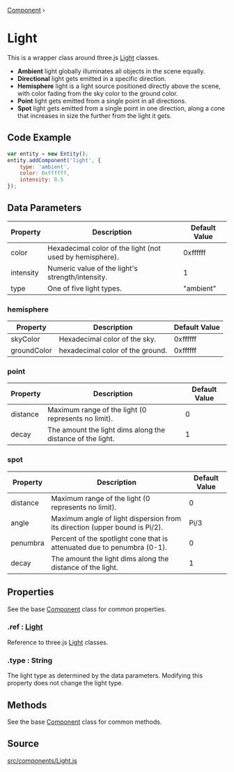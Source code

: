 [Component](api/core/Component) ›

# Light
This is a wrapper class around three.js [Light](https://threejs.org/docs/#api/en/lights/Light) classes.

- **Ambient** light globally illuminates all objects in the scene equally.
- **Directional** light gets emitted in a specific direction.
- **Hemisphere** light is a light source positioned directly above the scene, with color fading from the sky color to the ground color.
- **Point** light gets emitted from a single point in all directions.
- **Spot** light gets emitted from a single point in one direction, along a cone that increases in size the further from the light it gets.

## Code Example

```javascript
var entity = new Entity();
entity.addComponent('light', {
	type: 'ambient',
	color: 0xffffff,
	intensity: 0.5
});
```

## Data Parameters

| Property  | Description                                              | Default Value |
|-----------|----------------------------------------------------------|---------------|
| color     | Hexadecimal color of the light (not used by hemisphere). | 0xffffff      |
| intensity | Numeric value of the light's strength/intensity.         | 1             |
| type      | One of five light types.                                 | "ambient"     |

### hemisphere

| Property    | Description                      | Default Value |
|-------------|----------------------------------|---------------|
| skyColor    | Hexadecimal color of the sky.    | 0xffffff      |
| groundColor | hexadecimal color of the ground. | 0xffffff      |

### point

| Property | Description                                                | Default Value |
|----------|------------------------------------------------------------|---------------|
| distance | Maximum range of the light (0 represents no limit).        | 0             |
| decay    | The amount the light dims along the distance of the light. | 1             |

### spot

| Property | Description                                                                      | Default Value |
|----------|----------------------------------------------------------------------------------|---------------|
| distance | Maximum range of the light (0 represents no limit).                              | 0             |
| angle    | Maximum angle of light dispersion from its direction (upper bound is Pi/2). | Pi/3          |
| penumbra | Percent of the spotlight cone that is attenuated due to penumbra (0-1).          | 0             |
| decay    | The amount the light dims along the distance of the light.                       | 1             |

## Properties

See the base [Component](api/core/Component) class for common properties.

### .<a>ref</a> : <span class="param">[Light](https://threejs.org/docs/#api/en/lights/Light)</span>
Reference to three.js [Light](https://threejs.org/docs/#api/en/lights/Light) classes.

### .<a>type</a> : <span class="param">String</span>
The light type as determined by the data parameters. Modifying this property does not change the light type.

## Methods

See the base [Component](api/core/Component) class for common methods.

## Source
[src/components/Light.js](https://github.com/Cloud9c/taro/blob/master/src/components/Light.js)